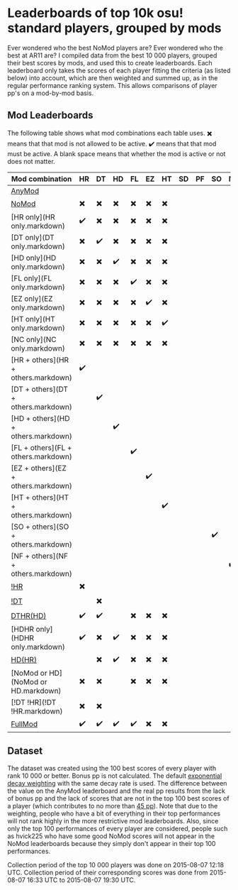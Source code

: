 # Leaderboards of top 10k osu! standard players, grouped by mods
Ever wondered who the best NoMod players are?
Ever wondered who the best at AR11 are?
I compiled data from the best 10 000 players, grouped their best scores by mods, and used this to create leaderboards.
Each leaderboard only takes the scores of each player fitting the criteria (as listed below) into account, which are then weighted and summed up, as in the regular performance ranking system.
This allows comparisons of player pp's on a mod-by-mod basis.

## Mod Leaderboards
The following table shows what mod combinations each table uses.
:heavy_multiplication_x: means that that mod is not allowed to be active.
:heavy_check_mark: means that that mod must be active.
A blank space means that whether the mod is active or not does not matter.

| Mod combination |  HR  |  DT  |  HD  |  FL  |  EZ  |  HT  |  SD  |  PF  |  SO  |  NF  |  NC  |
| --------------- | ---- | ---- | ---- | ---- | ---- | ---- | ---- | ---- | ---- | ---- | ---- |
| [AnyMod](AnyMod.markdown) |  |  |  |  |  |  |  |  |
| [NoMod](NoMod.markdown) | :heavy_multiplication_x: | :heavy_multiplication_x: | :heavy_multiplication_x: | :heavy_multiplication_x: | :heavy_multiplication_x: | :heavy_multiplication_x: |  |  |  |  |  |
| [HR only](HR only.markdown) | :heavy_check_mark: | :heavy_multiplication_x: | :heavy_multiplication_x: | :heavy_multiplication_x: | :heavy_multiplication_x: | :heavy_multiplication_x: |  |  |  |  |  |
| [DT only](DT only.markdown) | :heavy_multiplication_x: | :heavy_check_mark: | :heavy_multiplication_x: | :heavy_multiplication_x: | :heavy_multiplication_x: | :heavy_multiplication_x: |  |  |  |  |  |
| [HD only](HD only.markdown) | :heavy_multiplication_x: | :heavy_multiplication_x: | :heavy_check_mark: | :heavy_multiplication_x: | :heavy_multiplication_x: | :heavy_multiplication_x: |  |  |  |  |  |
| [FL only](FL only.markdown) | :heavy_multiplication_x: | :heavy_multiplication_x: | :heavy_multiplication_x: | :heavy_check_mark: | :heavy_multiplication_x: | :heavy_multiplication_x: |  |  |  |  |  |
| [EZ only](EZ only.markdown) | :heavy_multiplication_x: | :heavy_multiplication_x: | :heavy_multiplication_x: | :heavy_multiplication_x: | :heavy_check_mark: | :heavy_multiplication_x: |  |  |  |  |  |
| [HT only](HT only.markdown) | :heavy_multiplication_x: | :heavy_multiplication_x: | :heavy_multiplication_x: | :heavy_multiplication_x: | :heavy_multiplication_x: | :heavy_check_mark: |  |  |  |  |  |
| [NC only](NC only.markdown) | :heavy_multiplication_x: | :heavy_multiplication_x: | :heavy_multiplication_x: | :heavy_multiplication_x: | :heavy_multiplication_x: | :heavy_multiplication_x: |  |  |  |  | :heavy_check_mark: |
| [HR + others](HR + others.markdown) | :heavy_check_mark: |  |  |  |  |  |  |  |  |  |  |
| [DT + others](DT + others.markdown) |  | :heavy_check_mark: |  |  |  |  |  |  |  |  |  |
| [HD + others](HD + others.markdown) |  |  | :heavy_check_mark: |  |  |  |  |  |  |  |  |
| [FL + others](FL + others.markdown) |  |  |  | :heavy_check_mark: |  |  |  |  |  |  |  |
| [EZ + others](EZ + others.markdown) |  |  |  |  | :heavy_check_mark: |  |  |  |  |  |  |
| [HT + others](HT + others.markdown) |  |  |  |  |  | :heavy_check_mark: |  |  |  |  |  |
| [SO + others](SO + others.markdown) |  |  |  |  |  |  |  |  | :heavy_check_mark: |  |  |
| [NF + others](NF + others.markdown) |  |  |  |  |  |  |  |  |  | :heavy_check_mark: |  |
| [!HR](!HR.markdown) | :heavy_multiplication_x: |  |  |  |  |  |  |  |  |  |  |
| [!DT](!DT.markdown) |  | :heavy_multiplication_x: |  |  |  |  |  |  |  |  |  |
| [DTHR(HD)](DTHR(HD).markdown) | :heavy_check_mark: | :heavy_check_mark: |  | :heavy_multiplication_x: | :heavy_multiplication_x: | :heavy_multiplication_x: |  |  |  |  |  |
| [HDHR only](HDHR only.markdown) | :heavy_check_mark: | :heavy_multiplication_x: | :heavy_check_mark: | :heavy_multiplication_x: | :heavy_multiplication_x: | :heavy_multiplication_x: |  |  |  |  |  |
| [HD(HR)](HD(HR).markdown) |  | :heavy_multiplication_x: | :heavy_check_mark: | :heavy_multiplication_x: | :heavy_multiplication_x: | :heavy_multiplication_x: |  |  |  |  |  |
| [NoMod or HD](NoMod or HD.markdown) | :heavy_multiplication_x: | :heavy_multiplication_x: |  | :heavy_multiplication_x: | :heavy_multiplication_x: | :heavy_multiplication_x: |  |  |  |  |  |
| [!DT !HR](!DT !HR.markdown) | :heavy_multiplication_x: | :heavy_multiplication_x: |  |  |  |  |  |  |  |  |  |
| [FullMod](FullMod.markdown) | :heavy_check_mark: | :heavy_check_mark: | :heavy_check_mark: | :heavy_check_mark: | :heavy_multiplication_x: | :heavy_multiplication_x: |  |  |  |  |  |

## Dataset
The dataset was created using the 100 best scores of every player with rank 10 000 or better.
Bonus pp is not calculated.
The default [exponential decay weighting](https://osu.ppy.sh/wiki/Performance_Points#Weightage_system) with the same decay rate is used.
The difference between the value on the AnyMod leaderboard and the real pp results from the lack of bonus pp and the lack of scores that are not in the top 100 best scores of a player (which contributes to no more than [45 pp](http://www.wolframalpha.com/input/?i=sum_x%3D100%5Einfinity+382*0.95%5Ex)).
Note that due to the weighting, people who have a bit of everything in their top performances will not rank highly in the more restrictive mod leaderboards.
Also, since only the top 100 performances of every player are considered, people such as hvick225 who have some good NoMod scores will not appear in the NoMod leaderboards because they simply don't appear in their top 100 performances.

Collection period of the top 10 000 players was done on 2015-08-07 12:18 UTC.
Collection period of their corresponding scores was done from 2015-08-07 16:33 UTC to 2015-08-07 19:30 UTC.
